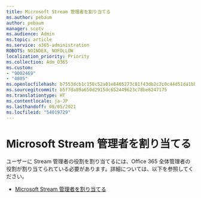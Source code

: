 ```yaml
---
title: Microsoft Stream 管理者を割り当てる
ms.author: pebaum
author: pebaum
manager: scotv
ms.audience: Admin
ms.topic: article
ms.service: o365-administration
ROBOTS: NOINDEX, NOFOLLOW
localization_priority: Priority
ms.collection: Adm_O365
ms.custom:
- "9002469"
- "4805"
ms.openlocfilehash: b7553dcb1c158c52a01e8465273c81f43db2c2c0c44d51da1bb3e39d698d18c3
ms.sourcegitcommit: b5f7da89a650d2915dc652449623c78be6247175
ms.translationtype: HT
ms.contentlocale: ja-JP
ms.lasthandoff: 08/05/2021
ms.locfileid: "54019729"
---
```

# <a name="assign-microsoft-stream-admins"></a>Microsoft Stream 管理者を割り当てる

ユーザーに Stream 管理者の役割を割り当てるには、Office 365 全体管理者の役割が割り当てられている必要があります。詳細については、以下を参照してください。

- [Microsoft Stream 管理者を割り当てる](https://docs.microsoft.com/stream/assign-administrator-user-role)
